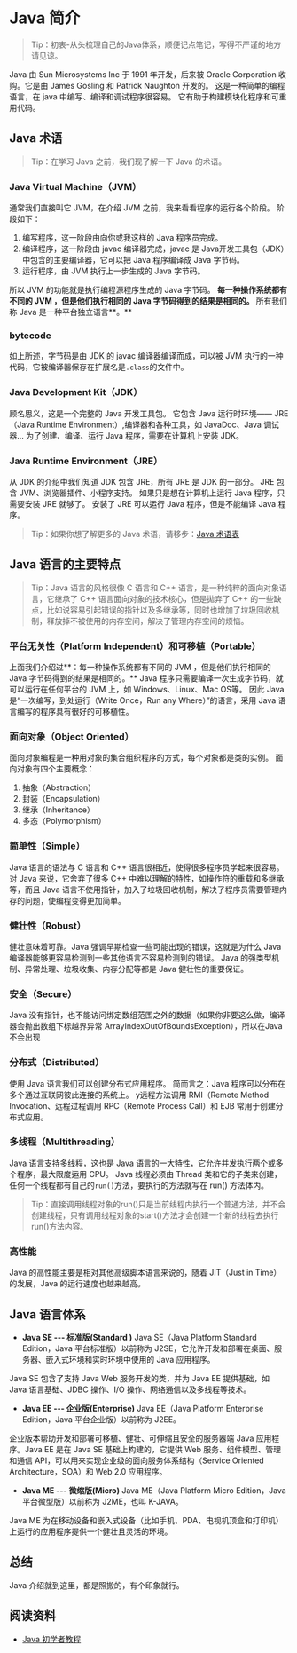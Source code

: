 # Java 简介

> Tip：初衷-从头梳理自己的Java体系，顺便记点笔记，写得不严谨的地方请见谅。

Java 由 Sun Microsystems Inc 于 1991 年开发，后来被 Oracle Corporation 收购。它是由 James Gosling 和 Patrick Naughton 开发的。
这是一种简单的编程语言，在 java 中编写、编译和调试程序很容易。
它有助于构建模块化程序和可重用代码。
## Java 术语

> Tip：在学习 Java 之前，我们现了解一下 Java 的术语。

### Java Virtual Machine（JVM）
通常我们直接叫它 JVM，在介绍 JVM 之前，我来看看程序的运行各个阶段。
阶段如下：

1. 编写程序，这一阶段由向你或我这样的 Java 程序员完成。
1. 编译程序，这一阶段由 javac 编译器完成，javac 是 Java开发工具包（JDK）中包含的主要编译器，它可以把 Java  程序编译成 Java 字节码。
1. 运行程序，由 JVM 执行上一步生成的 Java 字节码。

所以 JVM 的功能就是执行编程源程序生成的 Java 字节码。
**每一种操作系统都有不同的 JVM ，但是他们执行相同的 Java 字节码得到的结果是相同的。**
所有我们称 Java 是一种平台独立语言**。**
### bytecode
如上所述，字节码是由 JDK 的 javac 编译器编译而成，可以被 JVM 执行的一种代码，它被编译器保存在扩展名是`.class`的文件中。
### Java Development Kit（JDK）
顾名思义，这是一个完整的 Java 开发工具包。
它包含 Java 运行时环境—— JRE（Java Runtime Environment）,编译器和各种工具，如 JavaDoc、Java 调试器...
为了创建、编译、运行 Java 程序，需要在计算机上安装 JDK。
### Java Runtime Environment（JRE）
从 JDK 的介绍中我们知道 JDK 包含 JRE，所有 JRE 是 JDK 的一部分。
JRE 包含 JVM、浏览器插件、小程序支持。
如果只是想在计算机上运行 Java 程序，只需要安装 JRE 就够了。
安装了 JRE 可以运行 Java 程序，但是不能编译 Java 程序。
> Tip：如果你想了解更多的 Java 术语，请移步：[Java 术语表](https://docs.oracle.com/javase/tutorial/information/glossary.html)

## Java 语言的主要特点
> Tip：Java 语言的风格很像 C 语言和 C++ 语言，是一种纯粹的面向对象语言，它继承了 C++ 语言面向对象的技术核心，但是拋弃了 C++ 的一些缺点，比如说容易引起错误的指针以及多继承等，同时也增加了垃圾回收机制，释放掉不被使用的内存空间，解决了管理内存空间的烦恼。

### 平台无关性（Platform Independent）和可移植（Portable）
上面我们介绍过**：每一种操作系统都有不同的 JVM ，但是他们执行相同的 Java 字节码得到的结果是相同的。**
Java 程序只需要编译一次生成字节码，就可以运行在任何平台的 JVM 上，如 Windows、Linux、Mac OS等。
因此 Java 是“一次编写，到处运行（Write Once，Run any Where）”的语言，采用 Java 语言编写的程序具有很好的可移植性。
### 面向对象（Object Oriented）


面向对象编程是一种用对象的集合组织程序的方式，每个对象都是类的实例。
面向对象有四个主要概念：

1. 抽象（Abstraction）
1. 封装（Encapsulation）
1. 继承（Inheritance）
1. 多态（Polymorphism）
### 简单性（Simple）
Java 语言的语法与 C 语言和 C++ 语言很相近，使得很多程序员学起来很容易。对 Java 来说，它舍弃了很多 C++ 中难以理解的特性，如操作符的重载和多继承等，而且 Java 语言不使用指针，加入了垃圾回收机制，解决了程序员需要管理内存的问题，使编程变得更加简单。


### 健壮性（Robust）
健壮意味着可靠。Java 强调早期检查一些可能出现的错误，这就是为什么 Java 编译器能够更容易检测到一些其他语言不容易检测到的错误。
Java 的强类型机制、异常处理、垃圾收集、内存分配等都是 Java 健壮性的重要保证。
### 安全（Secure）
Java 没有指针，也不能访问绑定数组范围之外的数据（如果你非要这么做，编译器会抛出数组下标越界异常 ArrayIndexOutOfBoundsException），所以在Java 不会出现
### 分布式（Distributed）
使用 Java 语言我们可以创建分布式应用程序。
简而言之：Java 程序可以分布在多个通过互联网彼此连接的系统上。
y远程方法调用 RMI（Remote Method Invocation、远程过程调用 RPC（Remote Process Call）和 EJB 常用于创建分布式应用。
### 多线程（Multithreading）
Java 语言支持多线程，这也是 Java 语言的一大特性，它允许并发执行两个或多个程序，最大限度运用 CPU。
Java 线程必须由 Thread 类和它的子类来创建，任何一个线程都有自己的`run()`方法，要执行的方法就写在 run() 方法体内。
> Tip：直接调用线程对象的run()只是当前线程内执行一个普通方法，并不会创建线程，只有调用线程对象的start()方法才会创建一个新的线程去执行run()方法内容。

### 高性能
Java 的高性能主要是相对其他高级脚本语言来说的，随着 JIT（Just in Time）的发展，Java 的运行速度也越来越高。
## Java 语言体系

- **Java SE --- 标准版(Standard )**
Java SE（Java Platform Standard Edition，Java 平台标准版）以前称为 J2SE，它允许开发和部署在桌面、服务器、嵌入式环境和实时环境中使用的 Java 应用程序。

Java SE 包含了支持 Java Web 服务开发的类，并为 Java EE 提供基础，如 Java 语言基础、JDBC 操作、I/O 操作、网络通信以及多线程等技术。 

- **Java EE --- 企业版(Enterprise)**
Java EE（Java Platform Enterprise Edition，Java 平台企业版）以前称为 J2EE。

企业版本帮助开发和部署可移植、健壮、可伸缩且安全的服务器端 Java 应用程序。Java EE 是在 Java SE 基础上构建的，它提供 Web 服务、组件模型、管理和通信 API，可以用来实现企业级的面向服务体系结构（Service Oriented Architecture，SOA）和 Web 2.0 应用程序。 

- **Java ME --- 微缩版(Micro)**
Java ME（Java Platform Micro Edition，Java 平台微型版）以前称为 J2ME，也叫 K-JAVA。 

Java ME 为在移动设备和嵌入式设备（比如手机、PDA、电视机顶盒和打印机）上运行的应用程序提供一个健壮且灵活的环境。 
## 总结
Java 介绍就到这里，都是照搬的，有个印象就行。
## 阅读资料
- [Java 初学者教程](https://beginnersbook.com/2013/05/java-introduction/)
